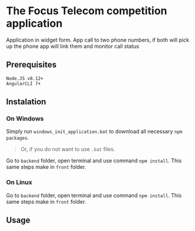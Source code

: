 # The Focus Telecom competition application

Application in widget form. App call to two phone numbers, if both will pick up the phone app will link them and monitor call status

## Prerequisites

```
Node.JS v8.12+
AngularCLI 7+
```

## Instalation

### On Windows 
Simply run `windows_init_application.bat` to download all necessary `npm packages`.

> Or, if you do not want to use `.bat` files.

Go to `backend` folder, open terminal and use command `npm install`.
This same steps make in `front` folder.
### On Linux
Go to `backend` folder, open terminal and use command `npm install`.
This same steps make in `front` folder.

## Usage
